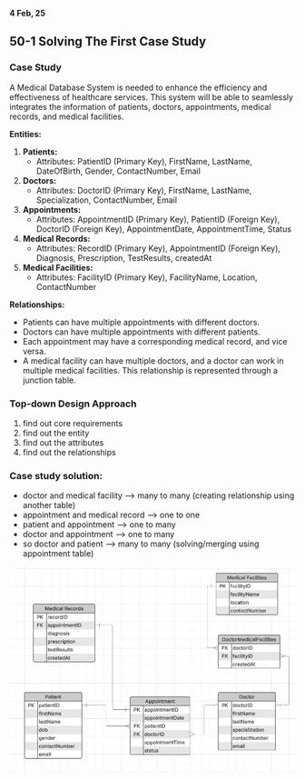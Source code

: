 **4 Feb, 25**

## 50-1 Solving The First Case Study

### Case Study

A Medical Database System is needed to enhance the efficiency and effectiveness of healthcare services. This system will be able to seamlessly integrates the information of patients, doctors, appointments, medical records, and medical facilities.

**Entities:**

1. **Patients:**
   - Attributes: PatientID (Primary Key), FirstName, LastName, DateOfBirth, Gender, ContactNumber, Email
2. **Doctors:**
   - Attributes: DoctorID (Primary Key), FirstName, LastName, Specialization, ContactNumber, Email
3. **Appointments:**
   - Attributes: AppointmentID (Primary Key), PatientID (Foreign Key), DoctorID (Foreign Key), AppointmentDate, AppointmentTime, Status
4. **Medical Records:**
   - Attributes: RecordID (Primary Key), AppointmentID (Foreign Key), Diagnosis, Prescription, TestResults, createdAt
5. **Medical Facilities:**
   - Attributes: FacilityID (Primary Key), FacilityName, Location, ContactNumber

**Relationships:**

- Patients can have multiple appointments with different doctors.
- Doctors can have multiple appointments with different patients.
- Each appointment may have a corresponding medical record, and vice versa.
- A medical facility can have multiple doctors, and a doctor can work in multiple medical facilities. This relationship is represented through a junction table.

### Top-down Design Approach

1. find out core requirements
2. find out the entity
3. find out the attributes
4. find out the relationships

### Case study solution:

- doctor and medical facility --> many to many (creating relationship using another table)
- appointment and medical record --> one to one
- patient and appointment --> one to many
- doctor and appointment --> one to many
- so doctor and patient --> many to many (solving/merging using appointment table)

![Image](./images/case-study-medical.PNG)
